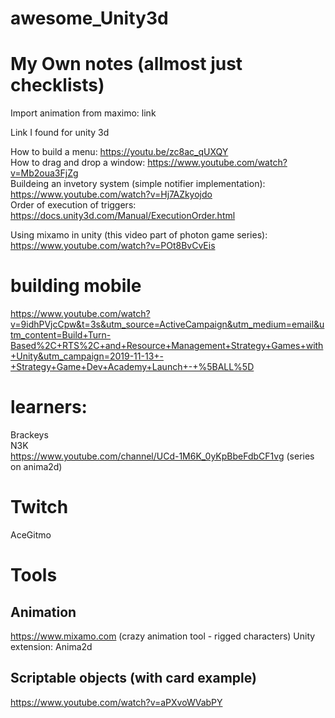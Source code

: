 # awesome_Unity3d
# My Own notes (allmost just checklists)
Import animation from maximo: link


Link I found for unity 3d

How to build a menu: https://youtu.be/zc8ac_qUXQY   
How to drag and drop a window: https://www.youtube.com/watch?v=Mb2oua3FjZg   
Buildeing an invetory system (simple notifier implementation): https://www.youtube.com/watch?v=Hj7AZkyojdo   
Order of execution of triggers: https://docs.unity3d.com/Manual/ExecutionOrder.html

Using mixamo in unity (this video part of photon game series): https://www.youtube.com/watch?v=POt8BvCvEis


# building mobile
https://www.youtube.com/watch?v=9idhPVjcCpw&t=3s&utm_source=ActiveCampaign&utm_medium=email&utm_content=Build+Turn-Based%2C+RTS%2C+and+Resource+Management+Strategy+Games+with+Unity&utm_campaign=2019-11-13+-+Strategy+Game+Dev+Academy+Launch+-+%5BALL%5D

# learners:
Brackeys  
N3K   
https://www.youtube.com/channel/UCd-1M6K_0yKpBbeFdbCF1vg (series on anima2d)  

# Twitch
AceGitmo

# Tools

## Animation
https://www.mixamo.com  (crazy animation tool - rigged characters)
Unity extension: Anima2d


## Scriptable objects (with card example)
https://www.youtube.com/watch?v=aPXvoWVabPY
